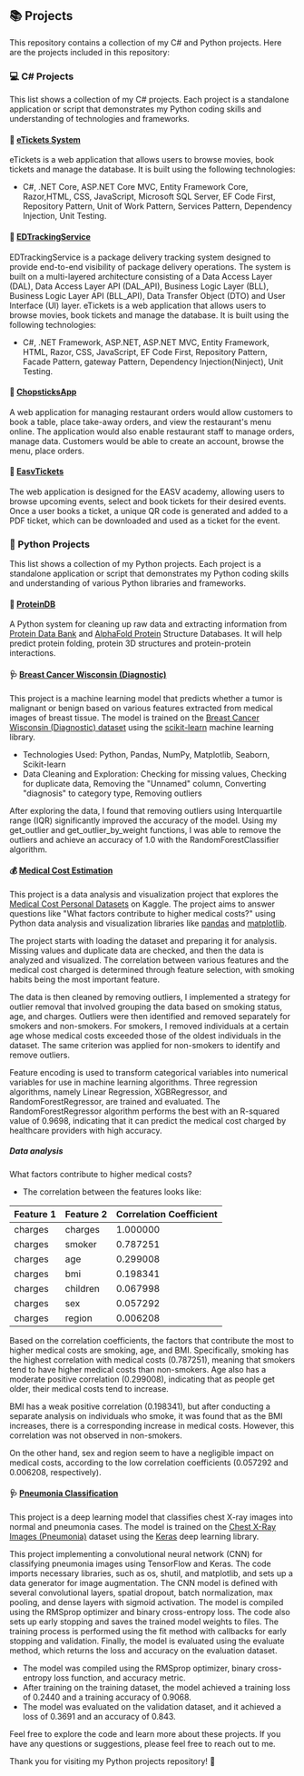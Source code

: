 ## 📚 Projects

This repository contains a collection of my C# and Python projects.
Here are the projects included in this repository:

### :computer: C# Projects

This list shows a collection of my C# projects. Each project is a standalone application or script that demonstrates my Python coding skills and understanding of technologies and frameworks.

#### :ticket: [eTickets System](https://github.com/munakima/projects/tree/main/eTickets%20system)

eTickets is a web application that allows users to browse movies, book tickets and manage the database. It is built using the following technologies:    
- C#, .NET Core, ASP.NET Core MVC, Entity Framework Core, Razor,HTML, CSS, JavaScript, Microsoft SQL Server, EF Code First, Repository Pattern, Unit of Work Pattern, Services Pattern, Dependency Injection, Unit Testing. 

#### :ticket: [EDTrackingService](https://github.com/munakima/EDTrackingService)

EDTrackingService is a package delivery tracking system designed to provide end-to-end visibility of package delivery operations. The system is built on a multi-layered architecture consisting of a Data Access Layer (DAL), Data Access Layer API (DAL_API), Business Logic Layer (BLL), Business Logic Layer API (BLL_API), Data Transfer Object (DTO) and User Interface (UI) layer.
eTickets is a web application that allows users to browse movies, book tickets and manage the database. It is built using the following technologies:
- C#, .NET Framework, ASP.NET, ASP.NET MVC, Entity Framework, HTML, Razor, CSS, JavaScript,  EF Code First, Repository Pattern, Facade Pattern, gateway Pattern, Dependency Injection(Ninject), Unit Testing.

#### :fork_and_knife: [ChopsticksApp](https://github.com/munakima/ChopsticksApp)

A web application for managing restaurant orders would allow customers to book a table, place take-away orders, and view the restaurant's menu online. The application would also enable restaurant staff to manage orders, manage data. Customers would be able to create an account, browse the menu, place orders. 

#### :ticket: [EasvTickets](https://github.com/munakima/EasvTickets)

The web application is designed for the EASV academy, allowing users to browse upcoming events, select and book tickets for their desired events. Once a user books a ticket, a unique QR code is generated and added to a PDF ticket, which can be downloaded and used as a ticket for the event. 

### 🐍 Python Projects

This list shows a collection of my Python projects. Each project is a standalone application or script that demonstrates my Python coding skills and understanding of various Python libraries and frameworks.

#### :dna: [ProteinDB](./ProteinDB)

A Python system for cleaning up raw data and extracting information from 
[Protein Data Bank](https://www.rcsb.org/docs/programmatic-access/file-download-services) and [AlphaFold Protein](https://alphafold.ebi.ac.uk/download) Structure Databases. It will help predict protein folding, protein 3D structures and protein-protein interactions.


#### 🩺 [Breast Cancer Wisconsin (Diagnostic)](./Breast_Cancer_Wisconsin_(Diagnostic).ipynb)

This project is a machine learning model that predicts whether a tumor is malignant or benign based on various features extracted from medical images of breast tissue. The model is trained on the [Breast Cancer Wisconsin (Diagnostic) dataset](https://archive.ics.uci.edu/ml/datasets/Breast+Cancer+Wisconsin+(Diagnostic)) using the [scikit-learn](https://scikit-learn.org/) machine learning library.

- Technologies Used: Python, Pandas, NumPy, Matplotlib, Seaborn, Scikit-learn
- Data Cleaning and Exploration: Checking for missing values, Checking for duplicate data, Removing the "Unnamed" column, Converting "diagnosis" to category type, Removing outliers

After exploring the data, I found that removing outliers using Interquartile range (IQR) significantly improved the accuracy of the model. Using my get_outlier and get_outlier_by_weight functions, I was able to remove the outliers and achieve an accuracy of 1.0 with the RandomForestClassifier algorithm. 

#### 💰 [Medical Cost Estimation](./Medical_Cost_Estimation.ipynb)

This project is a data analysis and visualization project that explores the [Medical Cost Personal Datasets](https://www.kaggle.com/mirichoi0218/insurance) on Kaggle. The project aims to answer questions like "What factors contribute to higher medical costs?" using Python data analysis and visualization libraries like [pandas](https://pandas.pydata.org/) and [matplotlib](https://matplotlib.org/).

The project starts with loading the dataset and preparing it for analysis. Missing values and duplicate data are checked, and then the data is analyzed and visualized. The correlation between various features and the medical cost charged is determined through feature selection, with smoking habits being the most important feature.

The data is then cleaned by removing outliers, I implemented a strategy for outlier removal that involved grouping the data based on smoking status, age, and charges. Outliers were then identified and removed separately for smokers and non-smokers. For smokers, I removed individuals at a certain age whose medical costs exceeded those of the oldest individuals in the dataset. The same criterion was applied for non-smokers to identify and remove outliers. 

Feature encoding is used to transform categorical variables into numerical variables for use in machine learning algorithms. Three regression algorithms, namely Linear Regression, XGBRegressor, and RandomForestRegressor, are trained and evaluated. The RandomForestRegressor algorithm performs the best with an R-squared value of 0.9698, indicating that it can predict the medical cost charged by healthcare providers with high accuracy.

##### Data analysis 
What factors contribute to higher medical costs?
- The correlation between the features looks like:

| Feature 1 | Feature 2 | Correlation Coefficient|
|-----------|-----------|------------------------|
| charges   | charges   | 1.000000               |
| charges   | smoker    | 0.787251               |
| charges   | age       | 0.299008               |
| charges   | bmi       | 0.198341               |
| charges   | children  | 0.067998               |
| charges   | sex       | 0.057292               |
| charges   | region    | 0.006208               |

Based on the correlation coefficients, the factors that contribute the most to higher medical costs are smoking, age, and BMI. Specifically, smoking has the highest correlation with medical costs (0.787251), meaning that smokers tend to have higher medical costs than non-smokers. Age also has a moderate positive correlation (0.299008), indicating that as people get older, their medical costs tend to increase. 

BMI has a weak positive correlation (0.198341), but after conducting a separate analysis on individuals who smoke, it was found that as the BMI increases, there is a corresponding increase in medical costs. However, this correlation was not observed in non-smokers. 

On the other hand, sex and region seem to have a negligible impact on medical costs, according to the low correlation coefficients (0.057292 and 0.006208, respectively).

#### 🩺 [Pneumonia Classification](./Pneumonia_Classification.ipynb)

This project is a deep learning model that classifies chest X-ray images into normal and pneumonia cases. The model is trained on the [Chest X-Ray Images (Pneumonia)](https://www.kaggle.com/paultimothymooney/chest-xray-pneumonia) dataset using the [Keras](https://keras.io/) deep learning library.

This project implementing a convolutional neural network (CNN) for classifying pneumonia images using TensorFlow and Keras. The code imports necessary libraries, such as os, shutil, and matplotlib, and sets up a data generator for image augmentation. The CNN model is defined with several convolutional layers, spatial dropout, batch normalization, max pooling, and dense layers with sigmoid activation. The model is compiled using the RMSprop optimizer and binary cross-entropy loss. The code also sets up early stopping and saves the trained model weights to files. The training process is performed using the fit method with callbacks for early stopping and validation. Finally, the model is evaluated using the evaluate method, which returns the loss and accuracy on the evaluation dataset.

- The model was compiled using the RMSprop optimizer, binary cross-entropy loss function, and accuracy metric.
- After training on the training dataset, the model achieved a training loss of 0.2440 and a training accuracy of 0.9068.
- The model was evaluated on the validation dataset, and it achieved a loss of 0.3691 and an accuracy of 0.843.    
    

    
Feel free to explore the code and learn more about these projects. If you have any questions or suggestions, please feel free to reach out to me.

Thank you for visiting my Python projects repository! 🙏
